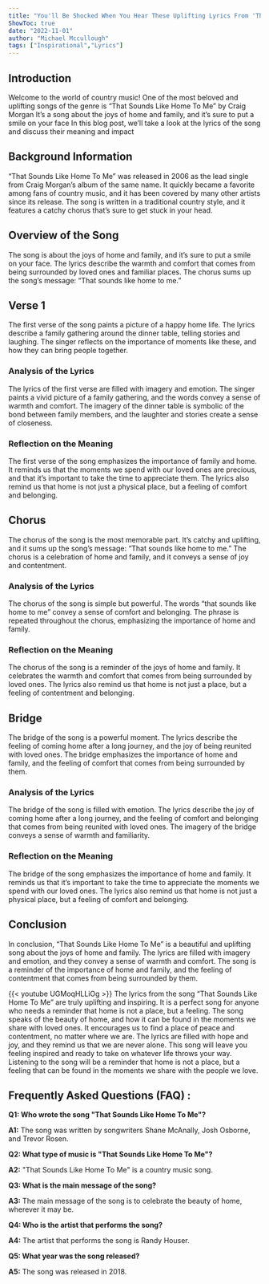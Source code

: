 ```yaml
---
title: "You'll Be Shocked When You Hear These Uplifting Lyrics From 'That Sounds Like Home To Me'!"
ShowToc: true 
date: "2022-11-01"
author: "Michael Mccullough" 
tags: ["Inspirational","Lyrics"]
---
```

## Introduction

Welcome to the world of country music! One of the most beloved and uplifting songs of the genre is “That Sounds Like Home To Me” by Craig Morgan It’s a song about the joys of home and family, and it’s sure to put a smile on your face In this blog post, we’ll take a look at the lyrics of the song and discuss their meaning and impact

## Background Information

“That Sounds Like Home To Me” was released in 2006 as the lead single from Craig Morgan’s album of the same name. It quickly became a favorite among fans of country music, and it has been covered by many other artists since its release. The song is written in a traditional country style, and it features a catchy chorus that’s sure to get stuck in your head.

## Overview of the Song

The song is about the joys of home and family, and it’s sure to put a smile on your face. The lyrics describe the warmth and comfort that comes from being surrounded by loved ones and familiar places. The chorus sums up the song’s message: “That sounds like home to me.”

## Verse 1

The first verse of the song paints a picture of a happy home life. The lyrics describe a family gathering around the dinner table, telling stories and laughing. The singer reflects on the importance of moments like these, and how they can bring people together.

### Analysis of the Lyrics

The lyrics of the first verse are filled with imagery and emotion. The singer paints a vivid picture of a family gathering, and the words convey a sense of warmth and comfort. The imagery of the dinner table is symbolic of the bond between family members, and the laughter and stories create a sense of closeness.

### Reflection on the Meaning

The first verse of the song emphasizes the importance of family and home. It reminds us that the moments we spend with our loved ones are precious, and that it’s important to take the time to appreciate them. The lyrics also remind us that home is not just a physical place, but a feeling of comfort and belonging.

## Chorus

The chorus of the song is the most memorable part. It’s catchy and uplifting, and it sums up the song’s message: “That sounds like home to me.” The chorus is a celebration of home and family, and it conveys a sense of joy and contentment.

### Analysis of the Lyrics

The chorus of the song is simple but powerful. The words “that sounds like home to me” convey a sense of comfort and belonging. The phrase is repeated throughout the chorus, emphasizing the importance of home and family.

### Reflection on the Meaning

The chorus of the song is a reminder of the joys of home and family. It celebrates the warmth and comfort that comes from being surrounded by loved ones. The lyrics also remind us that home is not just a place, but a feeling of contentment and belonging.

## Bridge

The bridge of the song is a powerful moment. The lyrics describe the feeling of coming home after a long journey, and the joy of being reunited with loved ones. The bridge emphasizes the importance of home and family, and the feeling of comfort that comes from being surrounded by them.

### Analysis of the Lyrics

The bridge of the song is filled with emotion. The lyrics describe the joy of coming home after a long journey, and the feeling of comfort and belonging that comes from being reunited with loved ones. The imagery of the bridge conveys a sense of warmth and familiarity.

### Reflection on the Meaning

The bridge of the song emphasizes the importance of home and family. It reminds us that it’s important to take the time to appreciate the moments we spend with our loved ones. The lyrics also remind us that home is not just a physical place, but a feeling of comfort and belonging.

## Conclusion

In conclusion, “That Sounds Like Home To Me” is a beautiful and uplifting song about the joys of home and family. The lyrics are filled with imagery and emotion, and they convey a sense of warmth and comfort. The song is a reminder of the importance of home and family, and the feeling of contentment that comes from being surrounded by them.

{{< youtube UGMoqHLLiOg >}} 
The lyrics from the song “That Sounds Like Home To Me” are truly uplifting and inspiring. It is a perfect song for anyone who needs a reminder that home is not a place, but a feeling. The song speaks of the beauty of home, and how it can be found in the moments we share with loved ones. It encourages us to find a place of peace and contentment, no matter where we are. The lyrics are filled with hope and joy, and they remind us that we are never alone. This song will leave you feeling inspired and ready to take on whatever life throws your way. Listening to the song will be a reminder that home is not a place, but a feeling that can be found in the moments we share with the people we love.

## Frequently Asked Questions (FAQ) :
**Q1: Who wrote the song "That Sounds Like Home To Me"?**

**A1:** The song was written by songwriters Shane McAnally, Josh Osborne, and Trevor Rosen.

**Q2: What type of music is "That Sounds Like Home To Me"?**

**A2:** "That Sounds Like Home To Me" is a country music song.

**Q3: What is the main message of the song?**

**A3:** The main message of the song is to celebrate the beauty of home, wherever it may be.

**Q4: Who is the artist that performs the song?**

**A4:** The artist that performs the song is Randy Houser.

**Q5: What year was the song released?**

**A5:** The song was released in 2018.



